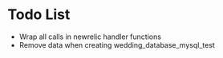 # Todo List

  * Wrap all calls in newrelic handler functions
  * Remove data when creating wedding_database_mysql_test


